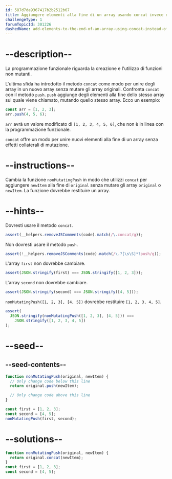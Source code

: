 ```yaml
---
id: 587d7da9367417b2b2512b67
title: Aggiungere elementi alla fine di un array usando concat invece di push
challengeType: 1
forumTopicId: 301226
dashedName: add-elements-to-the-end-of-an-array-using-concat-instead-of-push
---
```


# --description--

La programmazione funzionale riguarda la creazione e l'utilizzo di funzioni non mutanti.

L'ultima sfida ha introdotto il metodo `concat` come modo per unire degli array in un nuovo array senza mutare gli array originali. Confronta `concat` con il metodo `push`. `push` aggiunge degli elementi alla fine dello stesso array sul quale viene chiamato, mutando quello stesso array. Ecco un esempio:

```js
const arr = [1, 2, 3];
arr.push(4, 5, 6);
```

`arr` avrà un valore modificato di `[1, 2, 3, 4, 5, 6]`, che non è in linea con la programmazione funzionale.

`concat` offre un modo per unire nuovi elementi alla fine di un array senza effetti collaterali di mutazione.

# --instructions--

Cambia la funzione `nonMutatingPush` in modo che utilizzi `concat` per aggiungere `newItem` alla fine di `original` senza mutare gli array `original` o `newItem`. La funzione dovrebbe restituire un array.

# --hints--

Dovresti usare il metodo `concat`.

```js
assert(__helpers.removeJSComments(code).match(/\.concat/g));
```

Non dovresti usare il metodo `push`.

```js
assert(!__helpers.removeJSComments(code).match(/\.?[\s\S]*?push/g));
```

L'array `first` non dovrebbe cambiare.

```js
assert(JSON.stringify(first) === JSON.stringify([1, 2, 3]));
```

L'array `second` non dovrebbe cambiare.

```js
assert(JSON.stringify(second) === JSON.stringify([4, 5]));
```

`nonMutatingPush([1, 2, 3], [4, 5])` dovrebbe restituire `[1, 2, 3, 4, 5]`.

```js
assert(
  JSON.stringify(nonMutatingPush([1, 2, 3], [4, 5])) ===
    JSON.stringify([1, 2, 3, 4, 5])
);
```

# --seed--

## --seed-contents--

```js
function nonMutatingPush(original, newItem) {
  // Only change code below this line
  return original.push(newItem);

  // Only change code above this line
}

const first = [1, 2, 3];
const second = [4, 5];
nonMutatingPush(first, second);
```

# --solutions--

```js
function nonMutatingPush(original, newItem) {
  return original.concat(newItem);
}
const first = [1, 2, 3];
const second = [4, 5];
```
